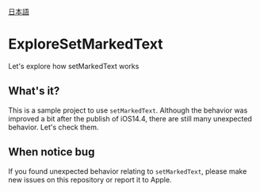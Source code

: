 [日本語](README_JP.md)

# ExploreSetMarkedText
Let's explore how setMarkedText works

## What's it?

This is a sample project to use `setMarkedText`. Although the behavior was improved a bit after the publish of iOS14.4, there are still many unexpected behavior. Let's check them.

## When notice bug

If you found unexpected behavior relating to `setMarkedText`, please make new issues on this repository or report it to Apple.

